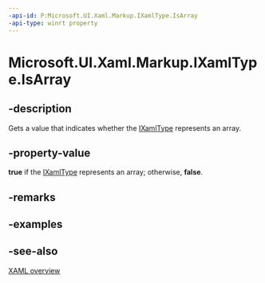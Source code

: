 ```yaml
---
-api-id: P:Microsoft.UI.Xaml.Markup.IXamlType.IsArray
-api-type: winrt property
---
```


<!-- Property syntax
public bool IsArray { get; }
-->

# Microsoft.UI.Xaml.Markup.IXamlType.IsArray

## -description
Gets a value that indicates whether the [IXamlType](ixamltype.md) represents an array.

## -property-value
**true** if the [IXamlType](ixamltype.md) represents an array; otherwise, **false**.

## -remarks

## -examples

## -see-also
[XAML overview](/windows/uwp/xaml-platform/xaml-overview)
